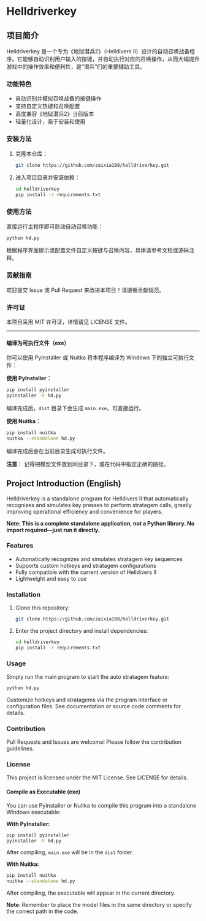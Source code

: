 # Helldriverkey

## 项目简介

Helldriverkey 是一个专为《地狱潜兵2》（Helldivers II）设计的自动召唤战备程序。它能够自动识别用户输入的按键，并自动执行对应的召唤操作，从而大幅提升游戏中的操作效率和便利性，是“潜兵”们的重要辅助工具。


### 功能特色

- 自动识别并模拟召唤战备的按键操作
- 支持自定义热键和召唤配置
- 高度兼容《地狱潜兵2》当前版本
- 轻量化设计，易于安装和使用

### 安装方法

1. 克隆本仓库：
   ```bash
   git clone https://github.com/zaixia108/helldriverkey.git
   ```
2. 进入项目目录并安装依赖：
   ```bash
   cd helldriverkey
   pip install -r requirements.txt
   ```

### 使用方法

直接运行主程序即可启动自动召唤功能：

```bash
python hd.py
```

根据程序界面提示或配置文件自定义按键与召唤内容，具体请参考文档或源码注释。

### 贡献指南

欢迎提交 Issue 或 Pull Request 来改进本项目！请遵循贡献规范。

### 许可证

本项目采用 MIT 许可证，详情请见 LICENSE 文件。

---

#### 编译为可执行文件（exe）

你可以使用 PyInstaller 或 Nuitka 将本程序编译为 Windows 下的独立可执行文件：

**使用 PyInstaller：**
```bash
pip install pyinstaller
pyinstaller -F hd.py
```
编译完成后，`dist` 目录下会生成 `main.exe`，可直接运行。

**使用 Nuitka：**
```bash
pip install nuitka
nuitka --standalone hd.py
```
编译完成后会在当前目录生成可执行文件。

**注意**： 记得把模型文件放到同目录下，或在代码中指定正确的路径。

## Project Introduction (English)

Helldriverkey is a standalone program for Helldivers II that automatically recognizes and simulates key presses to perform stratagem calls, greatly improving operational efficiency and convenience for players.

**Note: This is a complete standalone application, not a Python library. No import required—just run it directly.**

### Features

- Automatically recognizes and simulates stratagem key sequences
- Supports custom hotkeys and stratagem configurations
- Fully compatible with the current version of Helldivers II
- Lightweight and easy to use

### Installation

1. Clone this repository:
   ```bash
   git clone https://github.com/zaixia108/helldriverkey.git
   ```
2. Enter the project directory and install dependencies:
   ```bash
   cd helldriverkey
   pip install -r requirements.txt
   ```

### Usage

Simply run the main program to start the auto stratagem feature:

```bash
python hd.py
```

Customize hotkeys and stratagems via the program interface or configuration files. See documentation or source code comments for details.

### Contribution

Pull Requests and Issues are welcome! Please follow the contribution guidelines.

### License

This project is licensed under the MIT License. See LICENSE for details.

#### Compile as Executable (exe)

You can use PyInstaller or Nuitka to compile this program into a standalone Windows executable:

**With PyInstaller:**
```bash
pip install pyinstaller
pyinstaller -F hd.py
```
After compiling, `main.exe` will be in the `dist` folder.

**With Nuitka:**
```bash
pip install nuitka
nuitka --standalone hd.py
```
After compiling, the executable will appear in the current directory.

**Note**: Remember to place the model files in the same directory or specify the correct path in the code.